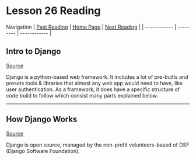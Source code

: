 # Lesson 26 Reading

Navigation
| [Past Reading](../Read-17/README.md) | [Home Page](../README.md) | [Next Reading](../Read-27/README.md) |
| ------------ | --------- | ------------ |

## Intro to Django

[Source](https://www.djangoproject.com/start/)

Django is a python-based web framework. It includes a lot of pre-builts and presets tools & libraries that almost any web app would need to have, like user authentication. As a framework, it does have a specific structure of code build to follow which consist many parts explained below.

---

## How Django Works

[Source](https://wsvincent.com/how-django-works-behind-the-scenes/)

Django is open source, managed by the non-profit volunteers-based of DSF (Django Software Foundation).
